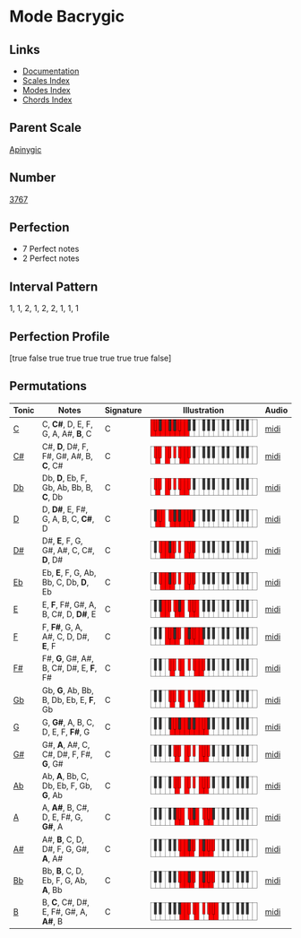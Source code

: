 # Mode Bacrygic

## Links

- [Documentation](index.md)
- [Scales Index](Scales.md)
- [Modes Index](Modes.md)
- [Chords Index](Chords.md)

## Parent Scale

[Apinygic](ScaleApinygic.md)

## Number

[3767](https://ianring.com/musictheory/scales/3767)

## Perfection

- 7 Perfect notes
- 2 Perfect notes

## Interval Pattern

1, 1, 2, 1, 2, 2, 1, 1, 1

## Perfection Profile

[true false true true true true true true false]

## Permutations

| Tonic | Notes | Signature | Illustration | Audio |
|-------|-------|-----------|--------------|-------|
| [C](ModeCNaturalBacrygic.md) | C, **C#**, D, E, F, G, A, A#, **B**, C | C | ![CNaturalBacrygic](ModeCNaturalBacrygic.png) | [midi](https://github.com/edipermadi/music/blob/main/docs/ModeCNaturalBacrygic.mid?raw=true) |
| [C#](ModeCSharpBacrygic.md) | C#, **D**, D#, F, F#, G#, A#, B, **C**, C# | C | ![CSharpBacrygic](ModeCSharpBacrygic.png) | [midi](https://github.com/edipermadi/music/blob/main/docs/ModeCSharpBacrygic.mid?raw=true) |
| [Db](ModeDFlatBacrygic.md) | Db, **D**, Eb, F, Gb, Ab, Bb, B, **C**, Db | C | ![DFlatBacrygic](ModeDFlatBacrygic.png) | [midi](https://github.com/edipermadi/music/blob/main/docs/ModeDFlatBacrygic.mid?raw=true) |
| [D](ModeDNaturalBacrygic.md) | D, **D#**, E, F#, G, A, B, C, **C#**, D | C | ![DNaturalBacrygic](ModeDNaturalBacrygic.png) | [midi](https://github.com/edipermadi/music/blob/main/docs/ModeDNaturalBacrygic.mid?raw=true) |
| [D#](ModeDSharpBacrygic.md) | D#, **E**, F, G, G#, A#, C, C#, **D**, D# | C | ![DSharpBacrygic](ModeDSharpBacrygic.png) | [midi](https://github.com/edipermadi/music/blob/main/docs/ModeDSharpBacrygic.mid?raw=true) |
| [Eb](ModeEFlatBacrygic.md) | Eb, **E**, F, G, Ab, Bb, C, Db, **D**, Eb | C | ![EFlatBacrygic](ModeEFlatBacrygic.png) | [midi](https://github.com/edipermadi/music/blob/main/docs/ModeEFlatBacrygic.mid?raw=true) |
| [E](ModeENaturalBacrygic.md) | E, **F**, F#, G#, A, B, C#, D, **D#**, E | C | ![ENaturalBacrygic](ModeENaturalBacrygic.png) | [midi](https://github.com/edipermadi/music/blob/main/docs/ModeENaturalBacrygic.mid?raw=true) |
| [F](ModeFNaturalBacrygic.md) | F, **F#**, G, A, A#, C, D, D#, **E**, F | C | ![FNaturalBacrygic](ModeFNaturalBacrygic.png) | [midi](https://github.com/edipermadi/music/blob/main/docs/ModeFNaturalBacrygic.mid?raw=true) |
| [F#](ModeFSharpBacrygic.md) | F#, **G**, G#, A#, B, C#, D#, E, **F**, F# | C | ![FSharpBacrygic](ModeFSharpBacrygic.png) | [midi](https://github.com/edipermadi/music/blob/main/docs/ModeFSharpBacrygic.mid?raw=true) |
| [Gb](ModeGFlatBacrygic.md) | Gb, **G**, Ab, Bb, B, Db, Eb, E, **F**, Gb | C | ![GFlatBacrygic](ModeGFlatBacrygic.png) | [midi](https://github.com/edipermadi/music/blob/main/docs/ModeGFlatBacrygic.mid?raw=true) |
| [G](ModeGNaturalBacrygic.md) | G, **G#**, A, B, C, D, E, F, **F#**, G | C | ![GNaturalBacrygic](ModeGNaturalBacrygic.png) | [midi](https://github.com/edipermadi/music/blob/main/docs/ModeGNaturalBacrygic.mid?raw=true) |
| [G#](ModeGSharpBacrygic.md) | G#, **A**, A#, C, C#, D#, F, F#, **G**, G# | C | ![GSharpBacrygic](ModeGSharpBacrygic.png) | [midi](https://github.com/edipermadi/music/blob/main/docs/ModeGSharpBacrygic.mid?raw=true) |
| [Ab](ModeAFlatBacrygic.md) | Ab, **A**, Bb, C, Db, Eb, F, Gb, **G**, Ab | C | ![AFlatBacrygic](ModeAFlatBacrygic.png) | [midi](https://github.com/edipermadi/music/blob/main/docs/ModeAFlatBacrygic.mid?raw=true) |
| [A](ModeANaturalBacrygic.md) | A, **A#**, B, C#, D, E, F#, G, **G#**, A | C | ![ANaturalBacrygic](ModeANaturalBacrygic.png) | [midi](https://github.com/edipermadi/music/blob/main/docs/ModeANaturalBacrygic.mid?raw=true) |
| [A#](ModeASharpBacrygic.md) | A#, **B**, C, D, D#, F, G, G#, **A**, A# | C | ![ASharpBacrygic](ModeASharpBacrygic.png) | [midi](https://github.com/edipermadi/music/blob/main/docs/ModeASharpBacrygic.mid?raw=true) |
| [Bb](ModeBFlatBacrygic.md) | Bb, **B**, C, D, Eb, F, G, Ab, **A**, Bb | C | ![BFlatBacrygic](ModeBFlatBacrygic.png) | [midi](https://github.com/edipermadi/music/blob/main/docs/ModeBFlatBacrygic.mid?raw=true) |
| [B](ModeBNaturalBacrygic.md) | B, **C**, C#, D#, E, F#, G#, A, **A#**, B | C | ![BNaturalBacrygic](ModeBNaturalBacrygic.png) | [midi](https://github.com/edipermadi/music/blob/main/docs/ModeBNaturalBacrygic.mid?raw=true) |
